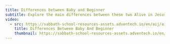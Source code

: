 ```yaml
---
title: Differences between Baby and Beginner
subtitle: Explore the main differences between these two Alive in Jesus levels.
video:
  - src: https://sabbath-school-resources-assets.adventech.io/en/aij/aij-training-videos/assets/en-aij-differences-between-baby-and-beginner.mp4
    title: Differences Between Baby And Beginner
    thumbnail: https://sabbath-school-resources-assets.adventech.io/en/aij/aij-training-videos/assets/en-aij-differences-between-baby-and-beginner.webp
---
```

